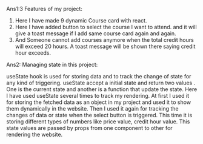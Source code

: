 Ans1:3 Features of my project:
1. Here I have made 9 dynamic Course card with react.
2. Here I have added button to select the course I want to attend. and it will give a toast message if I add same course card again and again. 
3. And Someone cannot add courses anymore when the total credit hours will exceed 20 hours. A toast message will be shown there saying credit hour exceeds.

Ans2: Managing state in this project:

useState hook is used for storing data and to track the change of state for any kind of triggering. useState accept a initial state and return two values . One is the current state and another is a function that update the state. Here I have used useState several times to track my rendering. At first I used it for storing the fetched data as an object in my project and used it to show them dynamically in the website. Then I used it again for tracking the changes of data or state when the select button is triggered. This time it is storing different types of numbers like price value, credit hour value. This state values are passed by props from one component to other for rendering the website. 